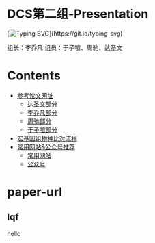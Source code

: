 # DCS第二组-Presentation
[![Typing SVG](https://readme-typing-svg.herokuapp.com?font=Fira+Code&pause=1000&width=435&lines=%F0%9F%98%8DDCS%E7%AC%AC%E4%BA%8C%E7%BB%84%E7%A5%9D%E6%82%A8%E8%82%A0%E9%81%93%E5%81%A5%E5%BA%B7%EF%BC%8C%E6%AF%8F%E5%A4%A9%E5%BF%AB%E4%B9%90~)](https://git.io/typing-svg)

组长：李乔凡
组员：于子喧、周驰、达圣文

# Contents
- [参考论文网址](#paper-url)
	- [达圣文部分](#dsw)
	- [李乔凡部分](#lqf)
	- [周驰部分](#zc)
	- [于子喧部分](#yzx)
- [宏基因组物种比对流程](#pipline)
- [常用网站&公众号推荐](#webset-wechat)
	- [常用网站](#wangzhan)
	- [公众号](#gongzhonghao)

# paper-url
## lqf
hello
